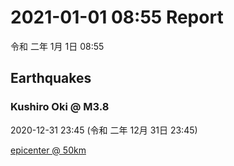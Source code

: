 # 2021-01-01 08:55 Report
令和 二年 1月 1日 08:55

## Earthquakes
### Kushiro Oki @ M3.8
2020-12-31 23:45 (令和 二年 12月 31日 23:45)
  
[epicenter @ 50km](https://www.google.com/maps/place/43°00'00%22+145°24'00%22/@43,145.4,17z/data=!3m1!4b1!4m5!3m4!1s0x0:0x0!8m2!3d43!4d145.4)
